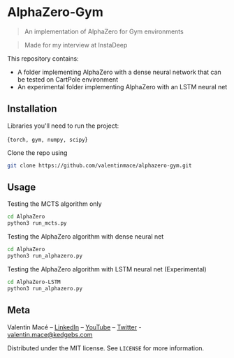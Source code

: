 # AlphaZero-Gym
>An implementation of AlphaZero for Gym environments

> Made for my interview at InstaDeep


This repository contains:
- A folder implementing AlphaZero with a dense neural network that can be tested on CartPole environment
- An experimental folder implementing AlphaZero with an LSTM neural net

## Installation

Libraries you'll need to run the project:

{``torch, gym, numpy, scipy``}

Clone the repo using

```sh
git clone https://github.com/valentinmace/alphazero-gym.git
```

## Usage

Testing the MCTS algorithm only
```sh
cd AlphaZero
python3 run_mcts.py 
```

Testing the AlphaZero algorithm with dense neural net
```sh
cd AlphaZero
python3 run_alphazero.py
```

Testing the AlphaZero algorithm with LSTM neural net (Experimental)
```sh
cd AlphaZero-LSTM
python3 run_alphazero.py
```

## Meta

Valentin Macé – [LinkedIn](https://www.linkedin.com/in/valentin-mac%C3%A9-310683165/) – [YouTube](https://www.youtube.com/channel/UCMIW0JKxoxBDM5yiiF17SrA) – [Twitter](https://twitter.com/ValentinMace) - valentin.mace@kedgebs.com

Distributed under the MIT license. See ``LICENSE`` for more information.
